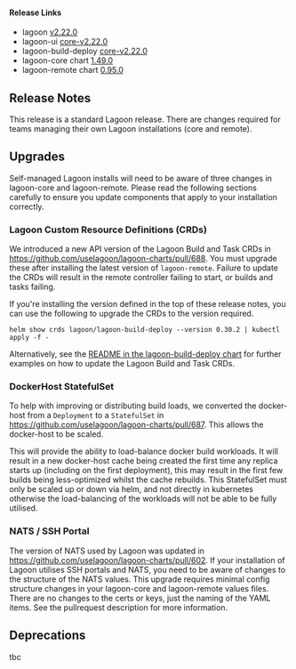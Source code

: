 #### Release Links
* lagoon [v2.22.0](https://github.com/uselagoon/lagoon/releases/tag/v2.22.0)
* lagoon-ui [core-v2.22.0](https://github.com/uselagoon/lagoon-ui/releases/tag/core-v2.22.0)
* lagoon-build-deploy [core-v2.22.0](https://github.com/uselagoon/build-deploy-tool/releases/tag/core-v2.22.0)
* lagoon-core chart [1.49.0](https://github.com/uselagoon/lagoon-charts/releases/tag/lagoon-core-1.49.0)
* lagoon-remote chart [0.95.0](https://github.com/uselagoon/lagoon-charts/releases/tag/lagoon-remote-0.95.x)

## Release Notes

This release is a standard Lagoon release. There are changes required for teams managing their own Lagoon installations (core and remote).

## Upgrades

Self-managed Lagoon installs will need to be aware of three changes in lagoon-core and lagoon-remote. Please read the following sections carefully to ensure you update components that apply to your installation correctly.

### Lagoon Custom Resource Definitions (CRDs)

We introduced a new API version of the Lagoon Build and Task CRDs in https://github.com/uselagoon/lagoon-charts/pull/688. You must upgrade these after installing the latest version of `lagoon-remote`. Failure to update the CRDs will result in the remote controller failing to start, or builds and tasks failing.

If you're installing the version defined in the top of these release notes, you can use the following to upgrade the CRDs to the version required.

```
helm show crds lagoon/lagoon-build-deploy --version 0.30.2 | kubectl apply -f -
```

Alternatively, see the [README in the lagoon-build-deploy chart](https://github.com/uselagoon/lagoon-charts/blob/main/charts/lagoon-build-deploy/README.md#lagoon-remote) for further examples on how to update the Lagoon Build and Task CRDs.

### DockerHost StatefulSet

To help with improving or distributing build loads, we converted the docker-host from a `Deployment` to a `StatefulSet` in https://github.com/uselagoon/lagoon-charts/pull/687. This allows the docker-host to be scaled.

This will provide the ability to load-balance docker build workloads. It will result in a new docker-host cache being created the first time any replica starts up (including on the first deployment), this may result in the first few builds being less-optimized whilst the cache rebuilds. This StatefulSet must only be scaled up or down via helm, and not directly in kubernetes otherwise the load-balancing of the workloads will not be able to be fully utilised.

### NATS / SSH Portal

The version of NATS used by Lagoon was updated in https://github.com/uselagoon/lagoon-charts/pull/602. If your installation of Lagoon utilises SSH portals and NATS, you need to be aware of changes to the structure of the NATS values. This upgrade requires minimal config structure changes in your lagoon-core and lagoon-remote values files. There are no changes to the certs or keys, just the naming of the YAML items. See the pullrequest description for more information.

## Deprecations

tbc

